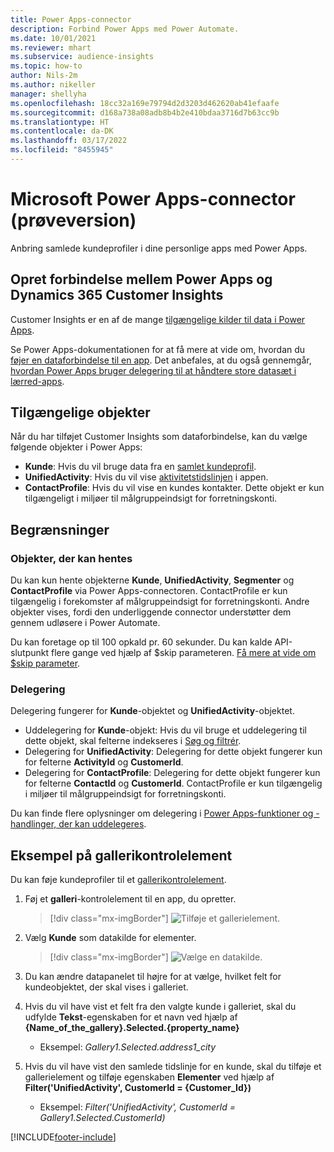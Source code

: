 ```yaml
---
title: Power Apps-connector
description: Forbind Power Apps med Power Automate.
ms.date: 10/01/2021
ms.reviewer: mhart
ms.subservice: audience-insights
ms.topic: how-to
author: Nils-2m
ms.author: nikeller
manager: shellyha
ms.openlocfilehash: 18cc32a169e79794d2d3203d462620ab41efaafe
ms.sourcegitcommit: d168a738a08adb8b4b2e410bdaa3716d7b63cc9b
ms.translationtype: HT
ms.contentlocale: da-DK
ms.lasthandoff: 03/17/2022
ms.locfileid: "8455945"
---
```

# <a name="microsoft-power-apps-connector-preview"></a>Microsoft Power Apps-connector (prøveversion)

Anbring samlede kundeprofiler i dine personlige apps med Power Apps.

## <a name="connect-power-apps-and-dynamics-365-customer-insights"></a>Opret forbindelse mellem Power Apps og Dynamics 365 Customer Insights

Customer Insights er en af de mange [tilgængelige kilder til data i Power Apps](/powerapps/maker/canvas-apps/working-with-data-sources).

Se Power Apps-dokumentationen for at få mere at vide om, hvordan du [føjer en dataforbindelse til en app](/powerapps/maker/canvas-apps/add-data-connection). Det anbefales, at du også gennemgår, [hvordan Power Apps bruger delegering til at håndtere store datasæt i lærred-apps](/powerapps/maker/canvas-apps/delegation-overview).

## <a name="available-entities"></a>Tilgængelige objekter

Når du har tilføjet Customer Insights som dataforbindelse, kan du vælge følgende objekter i Power Apps:

- **Kunde**: Hvis du vil bruge data fra en [samlet kundeprofil](customer-profiles.md).
- **UnifiedActivity**: Hvis du vil vise [aktivitetstidslinjen](activities.md) i appen.
- **ContactProfile**: Hvis du vil vise en kundes kontakter. Dette objekt er kun tilgængeligt i miljøer til målgruppeindsigt for forretningskonti.

## <a name="limitations"></a>Begrænsninger

### <a name="retrievable-entities"></a>Objekter, der kan hentes

Du kan kun hente objekterne **Kunde**, **UnifiedActivity**, **Segmenter** og **ContactProfile** via Power Apps-connectoren. ContactProfile er kun tilgængelig i forekomster af målgruppeindsigt for forretningskonti. Andre objekter vises, fordi den underliggende connector understøtter dem gennem udløsere i Power Automate.

Du kan foretage op til 100 opkald pr. 60 sekunder. Du kan kalde API-slutpunkt flere gange ved hjælp af $skip parameteren. [Få mere at vide om $skip parameter](/connectors/customerinsights/#get-items-from-an-entity).

### <a name="delegation"></a>Delegering

Delegering fungerer for **Kunde**-objektet og **UnifiedActivity**-objektet. 

- Uddelegering for **Kunde**-objekt: Hvis du vil bruge et uddelegering til dette objekt, skal felterne indekseres i [Søg og filtrér](search-filter-index.md).  
- Delegering for **UnifiedActivity**: Delegering for dette objekt fungerer kun for felterne **ActivityId** og **CustomerId**.  
- Delegering for **ContactProfile**: Delegering for dette objekt fungerer kun for felterne **ContactId** og **CustomerId**. ContactProfile er kun tilgængelig i miljøer til målgruppeindsigt for forretningskonti.

Du kan finde flere oplysninger om delegering i [Power Apps-funktioner og -handlinger, der kan uddelegeres](/powerapps/maker/canvas-apps/delegation-overview). 

## <a name="example-gallery-control"></a>Eksempel på gallerikontrolelement

Du kan føje kundeprofiler til et [gallerikontrolelement](/powerapps/maker/canvas-apps/add-gallery).

1. Føj et **galleri**-kontrolelement til en app, du opretter.

    > [!div class="mx-imgBorder"]
    > ![Tilføje et gallerielement.](media/connector-powerapps9.png "Tilføj et gallerielement.")

2. Vælg **Kunde** som datakilde for elementer.

    > [!div class="mx-imgBorder"]
    > ![Vælge en datakilde.](media/choose-datasource-powerapps.png "Vælg en datakilde.")

3. Du kan ændre datapanelet til højre for at vælge, hvilket felt for kundeobjektet, der skal vises i galleriet.

4. Hvis du vil have vist et felt fra den valgte kunde i galleriet, skal du udfylde **Tekst**-egenskaben for et navn ved hjælp af **{Name_of_the_gallery}.Selected.{property_name}**  
    - Eksempel: _Gallery1.Selected.address1_city_

5. Hvis du vil have vist den samlede tidslinje for en kunde, skal du tilføje et gallerielement og tilføje egenskaben **Elementer** ved hjælp af **Filter('UnifiedActivity', CustomerId = {Customer_Id})**  
    - Eksempel: _Filter('UnifiedActivity', CustomerId = Gallery1.Selected.CustomerId)_


[!INCLUDE[footer-include](../includes/footer-banner.md)]
